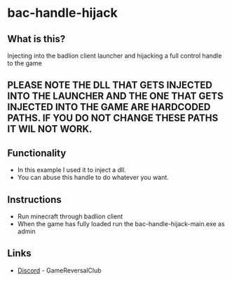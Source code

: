 # bac-handle-hijack

## What is this?
Injecting into the badlion client launcher and hijacking a full control handle to the game

## PLEASE NOTE THE DLL THAT GETS INJECTED INTO THE LAUNCHER AND THE ONE THAT GETS INJECTED INTO THE GAME ARE HARDCODED PATHS. IF YOU DO NOT CHANGE THESE PATHS IT WIL NOT WORK.

## Functionality
* In this example I used it to inject a dll.
* You can abuse this handle to do whatever you want.

## Instructions
* Run minecraft through badlion client
* When the game has fully loaded run the bac-handle-hijack-main.exe as admin

## Links
* [Discord](https://discord.gg/pcNdT8rF2q) - GameReversalClub
